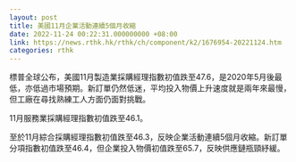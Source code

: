 ```yaml
---
layout: post
title: 美國11月企業活動連續5個月收縮
date: 2022-11-24 00:22:31.000000000 +08:00
link: https://news.rthk.hk/rthk/ch/component/k2/1676954-20221124.htm
categories: rthk
---
```


標普全球公布，美國11月製造業採購經理指數初值跌至47.6，是2020年5月後最低，亦低過市場預期。新訂單仍然低迷，平均投入物價上升速度就是兩年來最慢，但工廠在尋找熟練工人方面仍面對挑戰。

11月服務業採購經理指數初值跌至46.1。

至於11月綜合採購經理指數初值跌至46.3，反映企業活動連續5個月收縮。新訂單分項指數初值跌至46.4，但企業投入物價初值跌至65.7，反映供應鏈瓶頸紓緩。
